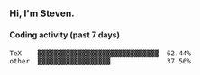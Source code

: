 ### Hi, I'm Steven.

#### Coding activity (past 7 days)
```
TeX    ▓▓▓▓▓▓▓▓▓▓▓▓▓▓▓▓▓▓▓▓▓▓▓▓▓▓▓▓▓▓  62.44%
other  ▓▓▓▓▓▓▓▓▓▓▓▓▓▓▓▓▓▓              37.56%
```
